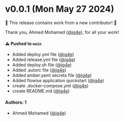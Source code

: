 # v0.0.1 (Mon May 27 2024)

:tada: This release contains work from a new contributor! :tada:

Thank you, Ahmed Mohamed ([@ig4e](https://github.com/ig4e)), for all your work!

#### ⚠️ Pushed to `main`

- Added deploy.yml file ([@ig4e](https://github.com/ig4e))
- Added release.yml file ([@ig4e](https://github.com/ig4e))
- Added deploy.sh file ([@ig4e](https://github.com/ig4e))
- Added .autorc file ([@ig4e](https://github.com/ig4e))
- Added amber.yaml secrets file ([@ig4e](https://github.com/ig4e))
- Added flowise application quickstart ([@ig4e](https://github.com/ig4e))
- create .docker-compose.yml ([@ig4e](https://github.com/ig4e))
- create README.md ([@ig4e](https://github.com/ig4e))

#### Authors: 1

- Ahmed Mohamed ([@ig4e](https://github.com/ig4e))
